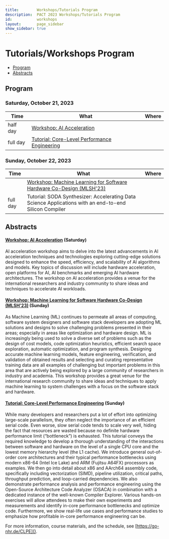```yaml
---
title:        Workshops/Tutorials Program
description:  PACT 2023 Workshops/Tutorials Program
id:           workshops
layout:       page_sidebar
show_sidebar: true
---
```


# Tutorials/Workshops Program

* [Program](#program)
* [Abstracts](#abstracts)

## Program

### Saturday, October 21, 2023

<table class="table table-striped">
	<thead>
		<th>
			Time
		</th>
		<th>
			What
		</th>
		<th>
			Where
		</th>
	</thead>
	<tr>
		<td>
			half day
		</td>
		<td>
			<a href="/images/PACT2023_AI_Workshop_Agenda.pdf">
				Workshop: AI Acceleration
			</a>
		</td>
		<td>
		</td>
	</tr>
	<tr>
		<td>
			full day
		</td>
		<td>
			<a href="https://go-nhr.de/CLPE">
				Tutorial: Core-Level Performance Engineering
			</a>
		</td>
		<td>
		</td>
	</tr>
</table>

### Sunday, October 22, 2023

<table class="table table-striped">
	<thead>
		<th>
			Time
		</th>
		<th>
			What
		</th>
		<th>
			Where
		</th>
	</thead>
	<tr>
		<td>
		</td>
		<td>
			<a href="https://groups.csail.mit.edu/commit/mlsh/">
				Workshop: Machine Learning for Software Hardware Co-Design (MLSH'23)
			</a>
		</td>
		<td>
		</td>
	</tr>
	<tr>
		<td>
			full day
		</td>
		<td>
			Tutorial: SODA Synthesizer: Accelerating Data Science Applications with an end-to-end Silicon Compiler
		</td>
		<td>
		</td>
	</tr>
</table>

## Abstracts

#### [Workshop: AI Acceleration](/images/PACT2023_AI_Workshop_Agenda.pdf) (Saturday)

AI acceleration workshop aims to delve into the latest advancements in AI acceleration techniques and technologies
exploring cutting-edge solutions designed to enhance the speed, efficiency, and scalability of AI algorithms and
models. Key topics of discussion will include hardware acceleration, open platforms for AI, AI benchmarks and
emerging AI hardware architectures. The workshop on AI acceleration provides a venue for the international
researchers and industry community to share ideas and techniques to accelerate AI workloads.


#### [Workshop: Machine Learning for Software Hardware Co-Design (MLSH'23)](https://groups.csail.mit.edu/commit/mlsh) (Sunday)

As Machine Learning (ML) continues to permeate all areas of computing, software system designers and software stack developers are adopting ML solutions and designs to solve challenging problems presented in their areas; especially in areas like optimization and hardware design. ML is increasingly being used to solve a diverse set of problems such as the design of cost models, code optimization heuristics, efficient search space exploration, automatic optimization, and program synthesis. Designing accurate machine learning models, feature engineering, verification, and validation of obtained results and selecting and curating representative training data are all examples of challenging but important problems in this area that are actively being explored by a large community of researchers in industry and academia. This workshop provides a great venue for the international research community to share ideas and techniques to apply machine learning to system challenges with a focus on the software stack and hardware. 


#### [Tutorial: Core-Level Performance Engineering](https://go-nhr.de/CLPE) (Sunday)

While many developers and researchers put a lot of effort into optimizing large-scale parallelism, they often neglect the importance of an efficient serial code. Even worse, slow serial code tends to scale very well, hiding the fact that resources are wasted because no definite hardware performance limit (“bottleneck”) is exhausted. This tutorial conveys the required knowledge to develop a thorough understanding of the interactions between software and hardware on the level of a single CPU core and the lowest memory hierarchy level (the L1 cache). We introduce general out-of-order core architectures and their typical performance bottlenecks using modern x86-64 (Intel Ice Lake) and ARM (Fujitsu A64FX) processors as examples. We then go into detail about x86 and AArch64 assembly code, specifically including vectorization (SIMD), pipeline utilization, critical paths, throughput prediction, and loop-carried dependencies. We also demonstrate performance analysis and performance engineering using the Open-Source Architecture Code Analyzer (OSACA) in combination with a dedicated instance of the well-known Compiler Explorer. Various hands-on exercises will allow attendees to make their own experiments and measurements and identify in-core performance bottlenecks and optimize code. Furthermore, we show real-life use cases and performance studies to emphasize how profitable in-core performance engineering can be.

For more information, course materials, and the schedule, see [https://go-nhr.de/CLPE]().